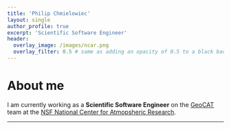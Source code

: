 ```yaml
---
title: 'Philip Chmielowiec'
layout: single
author_profile: true
excerpt: 'Scientific Software Engineer'
header:
  overlay_image: /images/ncar.png
  overlay_filter: 0.5 # same as adding an opacity of 0.5 to a black background
---
```


# About me

I am currently working as a **Scientific Software Engineer** on the [GeoCAT](https://geocat.ucar.edu/) team at the [NSF National Center for Atmopsheric Research](https://ncar.ucar.edu/).

---

